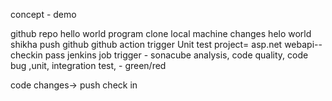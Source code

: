 concept - demo

github repo hello world program
clone local machine
changes helo world shikha
push github
github action trigger
		Unit test project= asp.net webapi--checkin pass
jenkins job trigger  - sonacube analysis, code quality, code bug ,unit, integration test, - green/red

code changes-> push check in